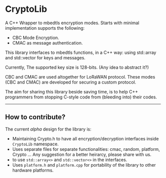 # CryptoLib

A C++ Wrapper to mbedtls encryption modes. Starts with minimal implementation supports  the following:
- CBC Mode Encryption.
- CMAC as message authentication.

This library interfaces to mbedtls functions, in a C++ way: using std::array and std::vector for keys and messages.

Currently, The supported key size is 128-bits. (Any idea to abstract it?)

CBC and CMAC are used altogether for LoRaWAN protocol.
These modes (CBC and CMAC) are developed for securing a custom protocol. 

The aim for sharing this library beside saving time, is to help C++ programmers from stopping C-style code from (bleeding into) their codes.

-------
## How to contribute?

The current *alpha* design for the library is:
- Maintaining Crypto.h to have all encryption/decryption interfaces inside `CryptoLib` namespace.
- Uses separate files for separate functionalities: cmac, random, platform, Crypto ... 
Any suggestion for a better heirarcy, please share with us.
- to use `std::array<>` and `std::vector<>` in the interfaces. 
- Uses `platform.h` and `platform.cpp` for portability of the library to other hardware platforms.
